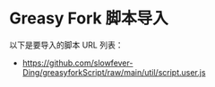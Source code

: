 # Greasy Fork 脚本导入

以下是要导入的脚本 URL 列表：

- https://github.com/slowfever-Ding/greasyforkScript/raw/main/util/script.user.js
